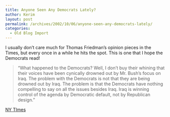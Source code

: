 ```yaml
---
title: Anyone Seen Any Democrats Lately?
author: Kerim
layout: post
permalink: /archives/2002/10/06/anyone-seen-any-democrats-lately/
categories:
  - Old Blog Import
---
```

I usually don&#8217;t care much for Thomas Friedman&#8217;s opinion pieces in the Times, but every once in a while he hits the spot. This is one that I hope the Democrats read!


>   &#8220;What happened to the Democrats? Well, I don&#8217;t buy their whining that their voices have been cynically drowned out by Mr. Bush&#8217;s focus on Iraq. The problem with the Democrats is not that they are being drowned out by Iraq. The problem is that the Democrats have nothing compelling to say on all the issues besides Iraq. Iraq is winning control of the agenda by Democratic default, not by Republican design.&#8221;


<a href="http://www.nytimes.com/2002/10/06/opinion/06FRIE.html" onclick="_gaq.push(['_trackEvent', 'outbound-article', 'http://www.nytimes.com/2002/10/06/opinion/06FRIE.html', 'NY TImes']);" >NY TImes</a>

